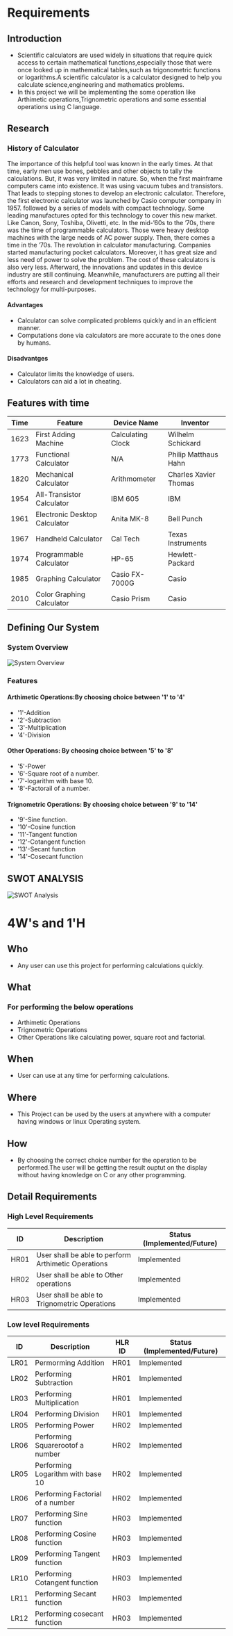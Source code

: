 # Requirements
## Introduction
* Scientific calculators are used widely in situations that require quick access to certain mathematical functions,especially those that were once looked up in mathematical tables,such as trigonometric functions or logarithms.A scientific calculator is a calculator designed to help you calculate science,engineering and mathematics problems. 
* In this project we will be implementing the some operation like Arthimetic operations,Trignometric operations and some essential operations using C language.
## Research
### History of Calculator
The importance of this helpful tool was known in the early times. At that time, early men use bones, pebbles and other objects to tally the calculations. But, it was very limited in nature. So, when the first mainframe computers came into existence. It was using vacuum tubes and transistors. That leads to stepping stones to develop an electronic calculator.
Therefore, the first electronic calculator was launched by Casio computer company in 1957. followed by a series of models with compact technology. Some leading manufactures opted for this technology to cover this new market. Like Canon, Sony, Toshiba, Olivetti, etc.
In the mid-’60s to the ’70s, there was the time of programmable calculators. Those were heavy desktop machines with the large needs of AC power supply.
Then, there comes a time in the ’70s. The revolution in calculator manufacturing. Companies started manufacturing pocket calculators. Moreover, it has great size and less need of power to solve the problem. The cost of these calculators is also very less.
Afterward, the innovations and updates in this device industry are still continuing. Meanwhile, manufacturers are putting all their efforts and research and development techniques to improve the technology for multi-purposes.
#### Advantages
  * Calculator can solve complicated problems quickly and in an efficient manner.
  * Computations done via calculators are more accurate to the ones done by humans.
#### Disadvantges
* Calculator limits the knowledge of users.
* Calculators can aid a lot in cheating.
## Features with time
| Time | Feature | Device Name | Inventor |
| ---- | ------ | ---------- | ---------|
| 1623 | First Adding Machine | Calculating Clock | Wilhelm Schickard |
| 1773 | Functional Calculator | N/A | Philip Matthaus Hahn | 
| 1820 | Mechanical Calculator | Arithmometer | Charles Xavier Thomas |
| 1954 | All-Transistor Calculator | IBM 605 | IBM |
| 1961 | Electronic Desktop Calculator | Anita MK-8 | Bell Punch |
| 1967 | Handheld Calculator | Cal Tech | Texas Instruments |
| 1974 | Programmable Calculator | HP-65 | Hewlett-Packard |
| 1985 | Graphing Calculator | Casio FX-7000G | Casio |
| 2010 | Color Graphing Calculator | Casio Prism | Casio |
## Defining Our System
### System Overview
![System Overview](https://github.com/ShodaPratheepKumarReddy/stepin255967/blob/main/1_Requirements/System.png)
### Features
#### Arthimetic Operations:By choosing  choice between '1' to '4'
  * '1'-Addition
  * '2'-Subtraction
  * '3'-Multiplication
  * '4'-Division
#### Other Operations: By choosing choice between '5' to '8'
  * '5'-Power
  * '6'-Square root of a number.
  * '7'-logarithm with base 10.
  * '8'-Factorail of a number.
#### Trignometric Operations: By choosing choice between '9' to '14'
  * '9'-Sine function.
  * '10'-Cosine function
  * '11'-Tangent function
  * '12'-Cotangent function
  * '13'-Secant function
  * '14'-Cosecant function
## SWOT ANALYSIS
![SWOT Analysis](https://github.com/ShodaPratheepKumarReddy/stepin255967/blob/main/1_Requirements/swot.png)

# 4W&#39;s and 1&#39;H
## Who
  * Any user can use this project for performing calculations quickly.
## What
### For performing the below operations
  * Arthimetic Operations
  * Trignometric Operations
  * Other Operations like calculating power, square root and factorial.
## When
  * User can use at any time for performing calculations. 
## Where
  * This Project can be used by the users at anywhere with a computer having windows or linux Operating system.
## How
  * By choosing the correct choice number for the operation to be performed.The user will be getting the result ouptut on the display without having knowledge on C or any other programming.
## Detail Requirements
### High Level Requirements 
| ID | Description | Status (Implemented/Future) | 
| ----- | ----- | ---------|
| HR01 | User shall be able to perform Arthimetic Operations | Implemented | 
| HR02 | User shall be able to Other operations | Implemented |
| HR03 | User shall be able to Trignometric Operations | Implemented |
### Low level Requirements
| ID | Description | HLR ID | Status (Implemented/Future) |
| ------ | --------- | ------ | ----- |
| LR01 | Permorming Addition | HR01 | Implemented |
| LR02 | Performing Subtraction | HR01 | Implemented |
| LR03 | Performing Multiplication | HR01 | Implemented |
| LR04 | Performing Division | HR01 | Implemented |
| LR05 | Performing Power | HR02 | Implemented |
| LR06 | Performing Squarerootof a number | HR02 | Implemented |
| LR05 | Performing Logarithm with base 10 | HR02 | Implemented |
| LR06 | Performing Factorial of a number | HR02 | Implemented |
| LR07 | Performing Sine function | HR03 | Implemented |
| LR08 | Performing Cosine function | HR03 | Implemented |
| LR09 | Performing Tangent function | HR03 | Implemented |
| LR10 | Performing Cotangent function | HR03 | Implemented |
| LR11 | Performing Secant function | HR03 | Implemented |
| LR12 | Performing cosecant function | HR03 | Implemented |
